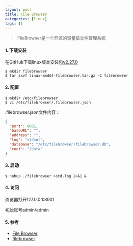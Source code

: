 ```yaml
---
layout: post
title: File Browser
categories: [linux]
tags: []
---
```


> FileBrowser是一个开源的轻量级文件管理系统

#### 1. 下载安装

在GitHub下载linux版本安装包[v2.27.0](https://github.com/filebrowser/filebrowser/releases/tag/v2.27.0)

```
$ mkdir filebrowser
$ tar zxvf linux-amd64-filebrowser.tar.gz -C filebrowser
```

#### 2. 配置

```
$ mkdir /etc/filebrowser
$ vi /etc/filebrowser/.filebrowser.json
```

.filebrowser.json文件内容：
```json
{
  "port": 8001,
  "baseURL": "",
  "address": "",
  "log": "stdout",
  "database": "/etc/filebrowser/filebrowser.db",
  "root": "/data"
}
```


#### 3. 启动

```
$ nohup ./filebrowser >std.log 2>&1 &
```

#### 4. 访问
浏览器打开127.0.0.1:8001

初始账号admin/admin

#### 5. 参考

* [File Browser](https://github.com/filebrowser/filebrowser)
* [filebrowser](https://filebrowser.org/cli/filebrowser)